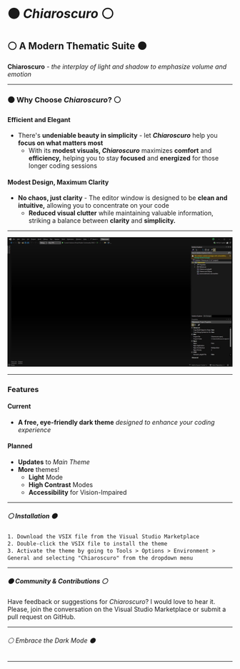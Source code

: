 ﻿# ⚫ *Chiaroscuro* ⚪

## ⚪ A Modern Thematic Suite ⚫

**Chiaroscuro** - *the interplay of light and shadow to emphasize volume and emotion*

---

### ⚫ Why Choose *Chiaroscuro*? ⚪

#### Efficient and Elegant

- There's **undeniable beauty in simplicity** - let ***Chiaroscuro*** help you **focus on what matters most**
  - With its **modest visuals, *Chiaroscuro*** maximizes **comfort** and **efficiency,** helping you to stay **focused** and **energized** for those longer coding sessions

#### Modest Design, Maximum Clarity

- **No chaos, just clarity** - The editor window is designed to be **clean and intuitive,** allowing you to concentrate on your code
  - **Reduced visual clutter** while maintaining valuable information, striking a balance between **clarity** and **simplicity.**

---

![Main Window Preview](./ChiaroscuroPreview01.jpg)

---

### Features

#### Current

- **A free, eye-friendly dark theme** *designed to enhance your coding experience*

#### Planned

- **Updates** to *Main Theme*
- **More** themes!
  - **Light** Mode
  - **High Contrast** Modes
  - **Accessibility** for Vision-Impaired

---

##### ⚪ Installation ⚫

```
1. Download the VSIX file from the Visual Studio Marketplace
2. Double-click the VSIX file to install the theme
3. Activate the theme by going to Tools > Options > Environment > General and selecting "Chiaroscuro" from the dropdown menu
```

---

##### ⚫ Community & Contributions ⚪

Have feedback or suggestions for *Chiaroscuro*? I would love to hear it. Please, join the conversation on the Visual Studio Marketplace or submit a pull request on GitHub.

---

###### ⚪ *Embrace the Dark Mode* ⚫

---